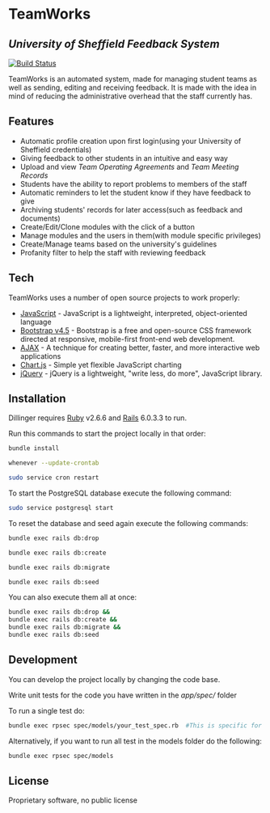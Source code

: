 # TeamWorks
## _University of Sheffield Feedback System_

[![Build Status](https://travis-ci.org/joemccann/dillinger.svg?branch=master)](https://git.shefcompsci.org.uk/com3420-2020-21/team22/project)

TeamWorks is an automated system, made for managing student teams as well as 
sending, editing and receiving feedback. It is made with the idea in mind
of reducing the administrative overhead that the staff currently has.

## Features

- Automatic profile creation upon first login(using your University of Sheffield credentials)
- Giving feedback to other students in an intuitive and easy way
- Upload and view _Team Operating Agreements_ and _Team Meeting Records_
- Students have the ability to report problems to members of the staff
- Automatic reminders to let the student know if they have feedback to give
- Archiving students' records for later access(such as feedback and documents)
- Create/Edit/Clone modules with the click of a button
- Manage modules and the users in them(with module specific privileges)
- Create/Manage teams based on the university's guidelines
- Profanity filter to help the staff with reviewing feedback

## Tech

TeamWorks uses a number of open source projects to work properly:

- [JavaScript] - JavaScript is a lightweight, interpreted, object-oriented language
- [Bootstrap v4.5] - Bootstrap is a free and open-source CSS framework directed at responsive,
mobile-first front-end web development.
- [AJAX] - A technique for creating better, faster, and more interactive web applications
- [Chart.js] - Simple yet flexible JavaScript charting
- [jQuery] -  jQuery is a lightweight, "write less, do more", JavaScript library.

## Installation

Dillinger requires [Ruby](https://rubyinstaller.org) v2.6.6 and [Rails](https://rubyonrails.org) 6.0.3.3 to run.

Run this commands to start the project locally in that order:

```sh
bundle install
```

```sh
whenever --update-crontab
```

```sh
sudo service cron restart
```

To start the PostgreSQL database execute the following command:
```sh
sudo service postgresql start
```
To reset the database and seed again execute the following commands:
```sh
bundle exec rails db:drop
```

```sh
bundle exec rails db:create
```

```sh
bundle exec rails db:migrate
```

```sh
bundle exec rails db:seed
```

You can also execute them all at once:
```sh
bundle exec rails db:drop && 
bundle exec rails db:create && 
bundle exec rails db:migrate && 
bundle exec rails db:seed
```


## Development

You can develop the project locally by changing the code base.

Write unit tests for the code you have written in the _app/spec/_ folder

To run a single test do:

```sh
bundle exec rpsec spec/models/your_test_spec.rb  #This is specific for the models folder. Change if needed.
```

Alternatively, if you want to run all test in the models folder do the following:

```sh
bundle exec rpsec spec/models
```

## License

Proprietary software, no public license

[//]: #

   [JavaScript]:  <https://www.javascript.com/>
   [Bootstrap v4.5]: <https://getbootstrap.com/docs/4.5/getting-started/introduction/>
   [AJAX]: <https://api.jquery.com/category/ajax/>
   [Chart.js]: <https://www.chartjs.org>
   [jQuery]: <http://jquery.com>
